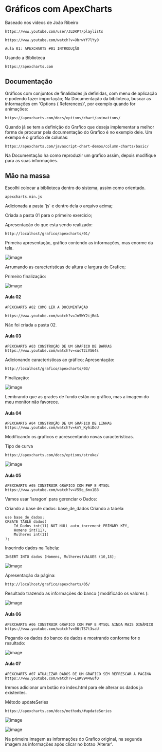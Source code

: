 
# Gráficos com ApexCharts

Baseado nos videos de João Ribeiro

	https://www.youtube.com/user/JLDRPT/playlists
	
	https://www.youtube.com/watch?v=ObrwYf7lYy0

	Aula 01: APEXCHARTS #01 INTRODUÇÃO

Usando  a Biblioteca 

	https://apexcharts.com
	
## Documentação

Gráficos com conjuntos de finalidades já definidas, com menu de aplicação e podendo fazer importação;
Na Documentação da biblioteca,  buscar as informações em 'Options ( References)', por exemplo quando for animações: 

	https://apexcharts.com/docs/options/chart/animations/
	
Quando já se tem a definição do Grafico que deseja implementar a melhor forma de procurar pela documentação do Grafico é no exemplo dele.
Um exempo é o grafico de colunas:

	https://apexcharts.com/javascript-chart-demos/column-charts/basic/
	
Na Documentação  ha como reproduzir um grafico assim, depois modifique para as suas informações.
	
	

## Mão na massa
Escolhi colocar a biblioteca dentro do sistema, assim como orientado. 

	apexcharts.min.js

Adicionada a pasta 'js' e dentro dela o arquivo acima;




Criada a pasta 01 para o primeiro exercicio;


Apresentação do que esta sendo realizado:

	http://localhost/grafico/apexcharts/01/

Primeira apresentação, gráfico contendo as informações,  mas enorme da tela.




![image](https://user-images.githubusercontent.com/1613816/154949030-ace72a0f-b07d-4fce-95bf-c34a4dc8e7bd.png)

Arrumando as caracteristicas de altura e largura do Grafico;

Primeiro finalização:

![image](https://user-images.githubusercontent.com/1613816/154950374-6b2b867b-1d67-411e-9176-f2b7a7578111.png)


#### Aula 02

	APEXCHARTS #02 COMO LER A DOCUMENTAÇÃO
	
	https://www.youtube.com/watch?v=Jn5WY2ijRdA
	
Não foi criada a pasta 02.
	
#### Aula 03

	APEXCHARTS #03 CONSTRUÇÃO DE UM GRÁFICO DE BARRAS
	https://www.youtube.com/watch?v=xucT2iVS64s
	
Adicionando caracteristicas ao gráfico;
Apresentação: 
	
	http://localhost/grafico/apexcharts/03/
	
Finalização:

![image](https://user-images.githubusercontent.com/1613816/154961841-5c86a46a-ebc0-42bc-8172-3da2e6595a86.png)

Lembrando que as grades de fundo estão no gráfico, mas a imagem do meu monitor não favorece.

#### Aula 04

	APEXCHARTS #04 CONSTRUÇÃO DE UM GRÁFICO DE LINHAS
	https://www.youtube.com/watch?v=kmY_KyhiDoU
	
Modificando os graficos e acrescentando novas caracteristicas.

Tipo de curva

	https://apexcharts.com/docs/options/stroke/
	
![image](https://user-images.githubusercontent.com/1613816/154970123-616c4d4a-c2d8-42aa-a667-eda3853f9fdf.png)

#### Aula 05

	APEXCHARTS #05 CONSTRUIR GRÁFICO COM PHP E MYSQL
	https://www.youtube.com/watch?v=V55q_6nx1B8
	
Vamos usar 'laragon' para gerenciar o Dados:



Criando a base de dados:
	base_de_dados
Criando a tabela:

	use base_de_dados;
	CREATE TABLE dados(
 		Id_Dados int(11) NOT NULL auto_increment PRIMARY KEY,
 		Homens int(11),
 		Mulheres int(11)
	);

Inserindo dados na Tabela:

	INSERT INTO dados (Homens, Mulheres)VALUES (10,18);
	
![image](https://user-images.githubusercontent.com/1613816/154974546-a76199e8-e898-48b6-ba31-813c14088768.png)

Apresentação da página: 
	
	http://localhost/grafico/apexcharts/05/
	
Resultado trazendo as informações do banco ( modificado os valores ):

![image](https://user-images.githubusercontent.com/1613816/154979884-b375f337-607a-4332-9319-93051d1050be.png)

#### Aula 06

	APEXCHARTS #06 CONSTRUIR GRÁFICO COM PHP E MYSQL AINDA MAIS DINÂMICO
	https://www.youtube.com/watch?v=06tTS7t3saU
	
Pegando os dados do banco de dados e mostrando conforme  for o resultado:

![image](https://user-images.githubusercontent.com/1613816/154988550-215e2a32-15f1-4d34-a228-65638302ecd7.png)

#### Aula 07

	APEXCHARTS #07 ATUALIZAR DADOS DE UM GRÁFICO SEM REFRESCAR A PÁGINA
	https://www.youtube.com/watch?v=LuKv944GufQ
	
Iremos adicionar um botão no index.html  para ele alterar os dados ja existentes.

Método updateSeries

	https://apexcharts.com/docs/methods/#updateSeries
	
![image](https://user-images.githubusercontent.com/1613816/155004128-95001c02-26ce-4297-a6b8-59923e2b3c7e.png)

![image](https://user-images.githubusercontent.com/1613816/155004173-5811eee9-9a24-4e7c-b8a0-27783f5acd44.png)

Na primeira imagem as informações do Grafico original,  na segunda imagem as informações após clicar no botao 'Alterar'.
	




	

